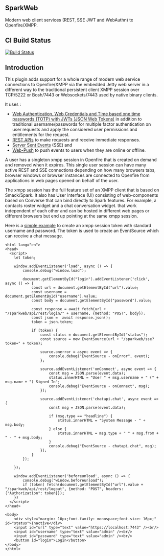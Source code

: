 ## SparkWeb 
Modern web client services (REST, SSE JWT and WebAuthn) to Openfire/XMPP.
 
## CI Build Status

[![Build Status](https://github.com/igniterealtime/openfire-sparkweb-plugin/workflows/Java%20CI/badge.svg)](https://github.com/igniterealtime/openfire-sparkweb-plugin/actions)

## Introduction
This plugin adds support for a whole range of modern web service connections to Openfire/XMPP via the embedded Jetty web server in a different way to the traditional persistent client XMPP session over TCP/5222 or Bosh/7443 or Websockets/7443 used by native binary clients.

It uses :

- [Web Authentication, Web Credentials and Time based one time passwords (TOTP) with JWTs (JSON Web Tokens)](https://github.com/igniterealtime/openfire-sparkweb-plugin/blob/main/authenticate.md) in addition to traditional username/passwords for multiple factor authentication on user requests and apply the considered user permissions and entitlements for the request.
- [REST APIs](https://github.com/igniterealtime/openfire-sparkweb-plugin/blob/main/api.md) to make requests and receive immediate responses.
- [Server Sent Events](https://github.com/igniterealtime/openfire-sparkweb-plugin/blob/main/sse.md) (SSE) and
- [Web-Push](https://github.com/igniterealtime/openfire-sparkweb-plugin/blob/main/webpush.md) to push events to users when they are online or offline.

A user has a singleton xmpp session in Openfire that is created on demand and removed when it expires. This single user session can have many active REST and SSE connections depending on how many browsers tabs, browser windows or browser instances are connected to Openfire from applications in web pages opened on behalf of the user.

The xmpp session has the full feature set of an XMPP client that is based on Smack/Spark. It also has User Interface (UI) consisting of web-components based on Converse that can bind directly to Spark features. For example, a contacts roster widget and a chat conversation widget. that work independent of each other and can be hosted in different web pages or different browsers but end up pointing at the same xmpp session.

Here is a [simple example](classes/apps/examples/login.html) to create an xmpp session token with standard username and password. The token is used to create an EventSource which can receive a chat message.

````
<html lang="en">
<head>	
  <script>
	let token;
	
	window.addEventListener('load', async () => {
		console.debug("window.load"); 
		
		document.getElementById("login").addEventListener('click', async () => {
			const url = document.getElementById("url").value;
			const username = document.getElementById("username").value;
			const body = document.getElementById("password").value;
			
			const response = await fetch(url + "/sparkweb/api/rest/login/" + username, {method: "POST", body});
			const json =  await response.json();		
			token = json.token;	

			if (token) {
				const status = document.getElementById("status");
				const source = new EventSource(url + "/sparkweb/sse?token=" + token);
				
				source.onerror = async event => {
					console.debug("EventSource - onError", event);				
				};

				source.addEventListener('onConnect', async event => {
					const msg = JSON.parse(event.data);				
					status.innerHTML = "User " + msg.username + " (" + msg.name + ") Signed In";				
					console.debug("EventSource - onConnect", msg);				
				});	

				source.addEventListener('chatapi.chat', async event => {
					const msg = JSON.parse(event.data);	
					
					if (msg.type == "headline") {
						status.innerHTML = "System Message - " + msg.body;				
					} else {
						status.innerHTML = msg.type + " " + msg.from + " - " + msg.body;								
					}
					console.debug("EventSource - chatapi.chat", msg);	
				});				
			}			
		});		
		
	});
	
	window.addEventListener('beforeunload', async () => {
		console.debug("window.beforeunload");
		if (token) fetch(document.getElementById("url").value + "/sparkweb/api/rest/logout", {method: "POST", headers: {"Authorization": token}});
	})			
  </script>
</head>

<body>
	<div style="margin: 10px;font-family: monospace;font-size: 16px;" id="status">Inactive</div> 
	<input id="url" type="text" value="https://localhost:7443" /><br/>
	<input id="username" type="text" value="admin" /><br/>
	<input id="password" type="text" value="admin" /><br/>	
	<button id="login">Login</button>
</body>
</html>	
````
